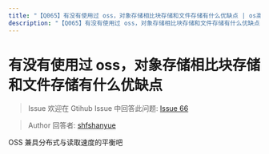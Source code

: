 ```yaml
---
title: "【Q065】有没有使用过 oss，对象存储相比块存储和文件存储有什么优缺点 | os高频面试题"
description: "【Q065】有没有使用过 oss，对象存储相比块存储和文件存储有什么优缺点 字节跳动面试题、阿里腾讯面试题、美团小米面试题。"
---
```


# 有没有使用过 oss，对象存储相比块存储和文件存储有什么优缺点

> Issue
> 欢迎在 Gtihub Issue 中回答此问题: [Issue 66](https://github.com/shfshanyue/Daily-Question/issues/66)

> Author
> 回答者: [shfshanyue](https://github.com/shfshanyue)

OSS 兼具分布式与读取速度的平衡吧
